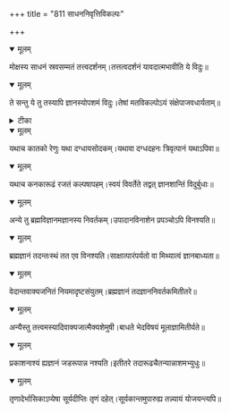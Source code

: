 +++
title = "811 साधननिवृत्तिविकल्पः"

+++


<details open><summary>मूलम्</summary>

मोक्षस्य साधनं स्रवसम्मतं तत्त्वदर्शनम्।तत्तत्वदर्शनं यावदात्मभावीति ये विदुः॥
</details>



<details open><summary>मूलम्</summary>

ते सन्तु ये तु तस्यापि ज्ञानस्योपशमं विदुः।तेषां मतविकल्पोऽयं संक्षेपाजवधार्यताम्॥
</details>



<details><summary>टीका</summary>

सिद्धान्तलेशः.[ ]
</details>



<details open><summary>मूलम्</summary>

यथाच कातको रेणुः यथा दग्धायसोदकम्।यथावा दग्धदहनः त्रिवृत्पानं यथाऽपिवा॥
</details>



<details open><summary>मूलम्</summary>

यथाच कनकारूढं रजतं कल्पषापहम्।स्वयं विवर्तेते तद्वत् ज्ञानशान्तिं विदुर्बुधाः॥
</details>



<details open><summary>मूलम्</summary>

अन्ये तु ब्रह्मविज्ञानमज्ञानस्य निवर्तकम्।उपादानविनाशेन प्रपञ्चोऽपि विनश्यति॥
</details>



<details open><summary>मूलम्</summary>

ब्रह्मज्ञानं तदन्तःस्थं तत एव विनश्यति।साक्षात्पारंपर्यतो वा मिथ्यात्वं ज्ञानबाध्यता॥
</details>



<details open><summary>मूलम्</summary>

वेदान्तवाक्यजनितं नियमादृष्टसंयुतम्।ब्रह्मज्ञानं तदज्ञाननिवर्तकमितीतरे॥
</details>



<details open><summary>मूलम्</summary>

अन्यैस्तु तत्त्वमस्यादिवाक्यजात्मैक्यशेमुषी।बाधते भेदविषयं मूलाज्ञामितीर्यते॥
</details>



<details open><summary>मूलम्</summary>

प्रकाशनाश्यं ह्यज्ञानं जडरूपान्न नश्यति।इतीतरे तदारूढचैतन्यान्नाशमभ्युधुः॥
</details>



<details open><summary>मूलम्</summary>

तृणादेर्भासिकाऽप्येषा सूर्यदीप्तिः तृणं दहेत्।सूर्यकान्तमुपारुह्य तन्न्यायं योजयन्त्यपि॥
</details>

